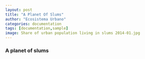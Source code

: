 ```yaml
---
layout: post
title: "A Planet Of Slums"
author: "Ecosistema Urbano"
categories: documentation
tags: [documentation,sample]
image: Share of urban population living in slums 2014-01.jpg
---
```


### A planet of slums
